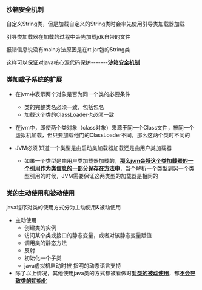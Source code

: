 ### 沙箱安全机制

自定义String类，但是加载自定义的String类时会率先使用引导类加载器加载

引导类加载器在加载的过程中会先加载jdk自带的文件

报错信息说没有main方法原因是在rt.jar包的String类

这样可以保证对java核心源代码保护-------**<u>沙箱安全机制</u>**





### 类加载子系统的扩展

- 在jvm中表示两个对象是否为同一个类的必要条件
  - 类的完整类名必须一致，包括包名
  - 加载这个类的ClassLoader也必须一致
- 在jvm中，即使两个类对象（class对象）来源于同一个Class文件，被同一个虚拟机加载，但只要加载他门的ClassLoader不同，那么这两个类时不同的





- JVM必须 知道一个类型是由启动类加载器加载还是由用户类加载器
  - 如果一个类型是由用户类加载器加载的，**<u>那么jvm会将这个类加载器的一个引用作为类信息的一部分保存在方法中</u>**，当个解析一个类型到另一个类型引用的时候，JVM需要保证这两类型的加载器是相同的





### 类的主动使用和被动使用

java程序对类的使用方式分为主动使用&被动使用

- 主动使用
  - 创建类的实例
  - 访问某个类或接口的静态变量，或者对该静态变量赋值
  - 调用类的静态方法
  - 反射
  - 初始化一个子类
  - java虚拟机启动时被 指明的动态语言支持
- 除了以上情况，其他使用java类的方式都被看做时<u>**对类的被动使用**</u>，都<u>**不会导致类的初始化**</u>







